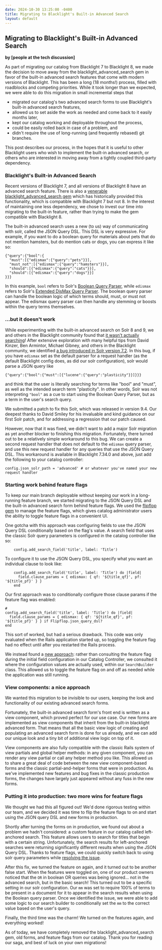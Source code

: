 ```yaml
---
date: 2024-10-30 13:25:00 -0400
title: Migrating to Blacklight's Built-in Advanced Search
layout: default
---
```


## Migrating to Blacklight's Built-in Advanced Search
**by [people at the tech discussion]**

As part of migrating our catalog from Blacklight 7 to
Blacklight 8, we made the decision to move away from
the blacklight_advanced_search gem in favor of the built-in
advanced search features that come with modern versions of
Blacklight.  This has been a long (18 months!) process, filled with
roadblocks and competing priorities.
While it took longer than we expected, we were able to do this
migration in small incremental steps that
  * migrated our catalog's two advanced search forms to use
    Blacklight's built-in advanced search features,
  * allowed us to set aside the work as needed and come back to
    it easily months later,
  * kept our catalog working and deployable throughout the process,
  * could be easily rolled back in case of a problem, and
  * didn't require the use of long-running (and frequently rebased) git branches.

This post describes our process, in the hopes that it is useful
to other Blacklight users who wish to implement the built-in
advanced search, or others who are interested in moving away from
a tightly coupled third-party dependency.
<!--more-->

### Blacklight's Built-in Advanced Search

Recent versions of Blacklight 7, and all versions of Blacklight
8 have an advanced search feature.  There is also a
[venerable blacklight_advanced_search gem](https://github.com/projectblacklight/blacklight_advanced_search)
which has historically provided this functionality, which is compatible
with Blacklight 7 but not 8.  In the interest of maintaining one less
dependency, we chose to invest our time into migrating to the built-in
feature, rather than trying to make the gem compatible with Blacklight 8.

The built-in advanced search uses a new (to us) way of communicating
with solr, called the JSON Query DSL.  This DSL is very expressive.  For
example, if you want to do a boolean query for materials about pets that
do not mention hamsters, but do mention cats or dogs, you can express it like so:

```
{"query":{"bool":{
  "must":[{"edismax":{"query":"pets"}}],
  "must_not":[{"edismax":{"query":"hamsters"}}],
  "should":[{"edismax":{"query":"cats"}}],
  "should":[{"edismax":{"query":"dogs"}}]
}}}
```

In this example, `bool` refers to Solr's
[Boolean Query Parser](https://solr.apache.org/guide/solr/latest/query-guide/other-parsers.html#boolean-query-parser),
while `edismax` refers to Solr's
[Extended DisMax Query Parser](https://solr.apache.org/guide/solr/latest/query-guide/edismax-query-parser.html).  The boolean query parser can handle the boolean
logic of which terms should, must, or must not appear.  The edismax query parser
can then handle any stemming or boosts within the query terms themselves.

### ...but it doesn't work

While experimenting with the built-in advanced search on
Solr 8 and 9, we and others in the Blacklight community found
that [it wasn't actually searching](https://github.com/projectblacklight/blacklight/issues/3042)!  After extensive
exploration with many helpful tips from David Kinzer, Ben 
Armintor, Michael Gibney, and others in the Blacklight
community, we identified [a bug introduced in Solr version 7.2](https://issues.apache.org/jira/browse/SOLR-16916). In this bug,
if you have `edismax` set as the default parser for a
request handler (as the default Blacklight config does,
as did our solr configuration), solr would parse a JSON query like

```
{"query":{"bool":{"must":[{"lucene":{"query":"plasticity"}}]}}}
```

and think that the user is literally searching for terms like "bool" and "must", as well as the intended search term "plasticity".  In other words, Solr was not interpreting
`"bool"` as a cue to start using the Boolean Query Parser, but as a term in the
user's search query.

We submitted a patch to fix this Solr, which was released in version 9.4.  Our deepest thanks to David Smiley for his invaluable
and kind guidance on our first Solr patch, and for addressing
a regression that our patch caused.

However, now that it was fixed, we didn't want to add a major Solr migration
as yet another blocker to finishing this migration.  Fortunately,
there turned out to be a relatively simple workaround to this bug.  We can create a second request handler that does not default
to the `edismax` query parser, and use this new request handler
for any queries that use the JSON Query DSL.  This workaround
is available in Blacklight 7.34.0 and above, just add the following to your catalog controller:

```
config.json_solr_path = 'advanced' # or whatever you've named your new request handler
```

### Starting work behind feature flags

To keep our main branch deployable without keeping our work in a
long-running feature branch, we started migrating to the JSON 
Query DSL and the built-in advanced search form behind feature flags.
We used the [flipflop gem](https://github.com/voormedia/flipflop) to
manage the feature flags, which gives catalog administrator users the
ability to toggle feature flags in a convenient UI.

One gotcha with this approach was configuring fields to use the JSON
Query DSL conditionally based on the flag's value.  A search field that
uses the classic Solr query parameters is configured in the catalog controller
like so:

```
    config.add_search_field('title', label: 'Title')
```

To configure it to use the JSON Query DSL, you specify what you want an individual
clause to look like:

```
    config.add_search_field('title', label: 'Title') do |field|
      field.clause_params = { edismax: { qf: '${title_qf}', pf: '${title_pf}' } }
    end
```

Our first approach was to conditionally configure those clause params if the
feature flag was enabled:

```
# 
config.add_search_field('title', label: 'Title') do |field|
  field.clause_params = { edismax: { qf: '${title_qf}', pf: '${title_pf}' } } if Flipflop.json_query_dsl?
end
```

This sort of worked, but had a serious drawback.  This code was only evaluated when the Rails
application started up, so toggling the feature flag had no effect until after you
restarted the Rails process.

We instead found a [new approach](https://github.com/pulibrary/orangelight/pull/3701):
rather than consulting the feature flag during the initial field configuration in our Catalog Controller,
we consulted it where the configuration values are actually used, within our `SearchBuilder` class.  This allowed us to toggle the feature flag on and off as needed
while the application was still running.

### View components: a nice approach

We wanted this migration to be invisible
to our users, keeping the look and functionality of our existing advanced search forms.

Fortunately, the built-in advanced search form's front end is
written as a view component, which proved perfect for our use case.  Our new forms are implemented as view components that
inherit from the built-in blacklight advanced form.  That means
that all the basic view logic of creating and populating an
advanced search form is done for us already, and we can add our
unique look and a tiny bit of additional view logic on top of it.

View components are also fully compatible with the classic Rails
system of view partials and global helper methods: in any given
component, you can render any view partial or call any helper method you like.
This allowed us to share a great deal of code between the new
view component-based forms and the classic partial-and-helper
forms that were in production.  As we've implemented new features
and bug fixes in the classic production forms, the changes have
largely just appeared without any fuss in the new forms.


### Putting it into production: two more wins for feature flags

We thought we had this all figured out!  We'd done rigorous
testing within our team, and we decided it was time to flip
the feature flags to on and start using the JSON query DSL and
new forms in production.

Shortly after turning the forms on in production, we found out
about a problem we hadn't considered: a custom feature in our catalog called
left-anchored search.  This feature allows users to search for titles that
begin with a certain string.  Unfortunately, the search results for left-anchored
searches were returning significantly different results when using the JSON Query
DSL.  Thanks to feature flags, we could quickly switch back to using solr query
parameters while [resolving the issue](https://github.com/pulibrary/orangelight/pull/4168).

After this fix, we turned the feature on again, and it turned out to
be another false start.  When the features were toggled on, one of our
product owners noticed that the `OR` in boolean OR queries was
being ignored... not in the advanced search, but in the basic
search!  This turned out to be a specific setting in our solr
configuration.  Our `mm` was set to require 100% of terms to be
present in a document for it to appear in the search results when
using the Boolean query parser.  Once we identified the issue,
we were able to add some logic to our search builder to
conditionally set the `mm` to the correct value based on the user's query.

Finally, the third time was the charm!  We turned on the features
again, and everything worked!

As of today, we have completely removed the blacklight_advanced_search
gem, old forms, and feature flags from our catalog.  Thank you
for reading our saga, and best of luck on your own migrations!
